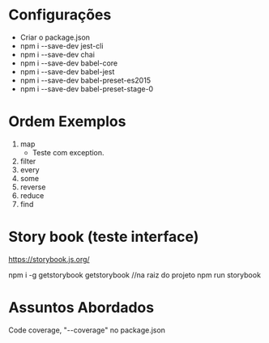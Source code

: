 # Configurações
- Criar o package.json
- npm i --save-dev jest-cli
- npm i --save-dev chai
- npm i --save-dev babel-core
- npm i --save-dev babel-jest
- npm i --save-dev babel-preset-es2015
- npm i --save-dev babel-preset-stage-0

# Ordem Exemplos
1. map
    - Teste com exception.
1. filter
1. every
1. some
1. reverse
1. reduce
1. find

# Story book (teste interface)
https://storybook.js.org/

npm i -g getstorybook
getstorybook    //na raiz do projeto
npm run storybook


# Assuntos Abordados
Code coverage, "--coverage" no package.json